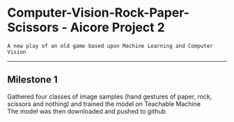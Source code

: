 # Computer-Vision-Rock-Paper-Scissors - Aicore Project 2
	A new play of an old game based upon Machine Learning and Computer Vision
-------------------------------------------------------------------------------------

## Milestone 1
Gathered four classes of image samples (hand gestures of paper, rock, scissors and nothing) and trained the model on Teachable Machine\
The model was then downloaded and pushed to github
